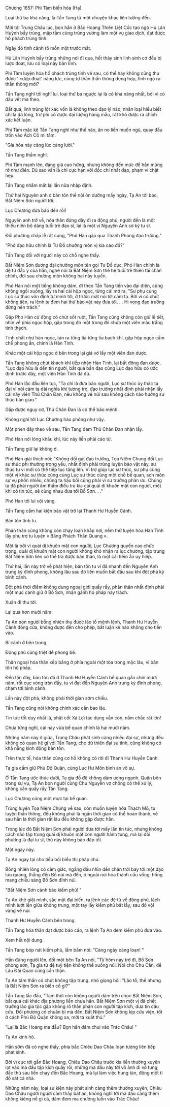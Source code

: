 




Chương 1657: Phì Tàm biến hóa (Hạ)


Loại thứ ba khả năng, là Tần Tang từ một chuyện khác liên tưởng đến.

Mới tới Trung Châu lúc, bọn hắn ở Bắc Hoang Thiên Liệt Cốc tao ngộ Hủ Lân Huỳnh bầy trùng, mập tằm cùng trùng vương làm một vụ giao dịch, đạt được hổ phách trùng tinh.

Ngày đó tình cảnh rõ mồn một trước mắt.

Hủ Lân Huỳnh bầy trùng những nơi đi qua, hết thảy sinh linh sinh cơ đều bị lược đoạt, lưu có loại này bản lĩnh.

Phì Tàm luyện hóa hổ phách trùng tinh về sau, có thể hay không cũng thu được ' cướp đoạt' năng lực, cùng tự thân thần thông dung hợp, lĩnh ngộ ra thần thông mới?

Tần Tang nghĩ tới nghĩ lui, loại thứ ba ngược lại là có khả năng nhất, bởi vì có dấu vết mà theo.

Bất quá, linh trùng lột xác vốn là không theo đạo lý nào, nhân loại hiểu biết chỉ là da lông, trừ phi có được đại lượng hàng mẫu, rất khó được ra chính xác kết luận.

Phì Tàm mặc kệ Tần Tang nghĩ như thế nào, ăn no liền muốn ngủ, quay đầu trốn vào Ách Cô mi tâm.

"Gia hỏa này càng lúc càng lười."

Tần Tang thầm nghĩ.

Phì Tàm mạnh lên, đáng giá cao hứng, nhưng không đến mức để hắn mừng rỡ như điên. Dù sao vẫn là chỉ cực hạn với độc chi nhất đạo, phạm vi chật hẹp.

Tần Tang nhắm mắt lại lần nữa nhập định.

Thứ hai Nguyên anh ở bản tôn thể nội ôn dưỡng mấy ngày, Tạ An tới báo, Bất Niệm Sơn người tới.

Lục Chương đưa bảo đến rồi!

Nguyên anh trở về, hóa thân đứng dậy đi ra động phủ, người đến là một thiếu niên bộ dáng tuổi trẻ đạo sĩ, lại là một vị Nguyên Anh sơ kỳ tu sĩ.

Đối phương chấp lễ rất cung, "Phó Hàn gặp qua Thanh Phong đạo trưởng."

"Phó đạo hữu chính là Tư Đồ chưởng môn vị kia cao đồ?"

Tần Tang đối với người này có chỗ nghe thấy.

Bất Niệm Sơn đương đại chưởng môn tên gọi Tư Đồ dục, Phó Hàn chính là đệ tử đắc ý của hắn, nghe nói là Bất Niệm Sơn thế hệ tuổi trẻ thiên tài chân chính, đời sau chưởng môn không hai này tuyển.

Phó Hàn nói một tiếng không dám, đi theo Tần Tang tiến vào đại điện, cũng không ngồi xuống, lấy ra hai cái hộp ngọc, từng cái mở ra, "Sư phụ cùng Lục sư thúc vốn định tự mình tới, ở trước mặt nói lời cảm tạ. Bởi vì có chút không tiện, ra lệnh ta đem hai thứ bảo vật này đưa tới. . . Hi vọng đạo trưởng đừng nên trách."

Gặp Phó Hàn cử động có chút sốt ruột, Tần Tang cũng không còn giữ lễ tiết, nhìn về phía ngọc hộp, gặp trong đó một trong đó chứa một viên màu trắng tinh thạch.

Tính chất như hàn ngọc, tản ra từng tia từng tia bạch khí, gặp hộp ngọc cấm chế phong ấn, chính là Hàn Tinh.

Khác một cái hộp ngọc ở bên trong lại giả vờ lấy một viên đan dược.

Tần Tang không chút khách khí tiếp nhận Hàn Tinh, lại bất động đan dược, "Lục đạo hữu là đến tin người, bất quá bần đạo cùng Lục đạo hữu có ước định trước đây, một viên Hàn Tinh đã đủ.

Phó Hàn lắc đầu liên tục, "Ta chỉ là đưa bảo người, Lục sư thúc ủy thác ta đại vì nói cảm tạ dài nghĩa khí tương trợ, đạo trưởng nhất định phải nhận lấy cái này viên Thủ Chân Đan, nếu không về núi sau không cách nào hướng sư thúc bàn giao."

Gặp được nguy cơ, Thủ Chân Đan là có thể bảo mệnh.

Không nghĩ tới Lục Chương hào phóng như vậy.

Một phen đẩy theo về sau, Tần Tang đem Thủ Chân Đan nhận lấy.

Phó Hàn nới lỏng khẩu khí, lúc này liền phải cáo từ.

Tần Tang giữ lại không ở.

Phó Hàn giải thích nói: "Không dối gạt đạo trưởng, Tọa Niệm Chung đối Lục sư thúc phi thường trọng yếu, nhất định phải trùng luyện bảo vật này, sư thúc tu vi mới có thể tiếp tục tăng lên. Vì trợ giúp lục sư thúc, sư phụ cùng một vị khác sư thúc cũng cùng Lục sư thúc cùng một chỗ bế quan, sơn môn sự vụ phồn nhiều, chúng ta hậu bối cũng phải vì sư trưởng phân ưu. Chúng ta đã phái người âm thầm điều tra kia cái quái dị khuôn mặt con người, một khi có tin tức, sẽ cùng nhau đưa tới Bồ Sơn. . ."

Phó Hàn tới lui vội vàng.

Tần Tang cầm hai kiện bảo vật trở lại Thanh Hư Huyễn Cảnh.

Bản tôn tĩnh tu.

Phân thân cũng không còn chạy loạn khắp nơi, nếm thử luyện hóa Hàn Tinh lấy phụ trợ tu luyện « Băng Phách Thần Quang ».

Một là bởi vì quái dị khuôn mặt con người, Lục Chương quyền cao chức trọng, quái dị khuôn mặt con người không khó nhận ra lục chương, tập trung Bất Niệm Sơn liền có thể tra được bản thân, là một cái tiềm ẩn uy hiếp.

Thứ hai, lần này trở về phát hiện, bản tôn tu vi đã nhanh đến Nguyên Anh trung kỳ đỉnh phong, không lâu sau đó liền muốn bắt đầu sau khi đột phá kỳ bình cảnh.

Đột phá thời điểm không dung ngoại giới quấy rầy, phân thân nhất định phải một mực canh giữ ở Bồ Sơn, nhận gánh hộ pháp này trách.

Xuân đi thu tới.

Lại qua hơn mười năm.

Tạ An bọn người bỗng nhiên thu được lão tổ mệnh lệnh, Thanh Hư Huyễn Cảnh đóng cửa, không được đến cho phép, bất luận kẻ nào không cho tiến vào.

Bí cảnh ở bên trong.

Động phủ cũng triệt để phong bế.

Thân ngoại hóa thân xếp bằng ở phía ngoài một tòa trong mộc lâu, vì bản tôn hộ pháp.

Đến tận đây, bản tôn đã ở Thanh Hư Huyễn Cảnh bế quan gần chín mươi năm, rốt cục vòng tròn đầy, tu vi đạt đến Nguyên Anh trung kỳ đỉnh phong, chạm tới bình cảnh.

Lần này đột phá, không phải thời gian sớm chiều.

Tần Tang cũng nói không chính xác cần bao lâu.

Tin tức tốt duy nhất là, phật cốt Xá Lợi tác dụng vẫn còn, nắm chắc rất lớn!

Chưa từng nghĩ, cái này vừa bế quan chính là hai mươi năm.

Những năm này ở giữa, Trung Châu phát sinh càng nhiều đại sự, nhưng đều không có quan hệ gì với Tần Tang, cho dù thiên đại sự tình, cũng không có khả năng kinh động bản tôn.

Trên thực tế, hóa thân cũng cơ hồ không có rời đi Thanh Hư Huyễn Cảnh.

Tạ gia cầm giữ Phù Độ Quận, cùng Lục Hư Môn bình an vô sự.

Ở Tần Tang ước thúc dưới, Tạ gia đồ đệ không dám ương ngạnh. Quận bên trong sự vụ, Tạ An bọn người cùng Chu Nguyễn vợ chồng có thể xử lý, không cần quấy rầy Tần Tang.

Lục Chương cũng một mực tại bế quan.

Trùng luyện Tọa Niệm Chung về sau, còn muốn luyện hóa Thạch Mô, tu luyện thần thông, đều không phải là ngắn thời gian có thể hoàn thành, về sau hẳn là thời gian rất lâu đều không gặp được hắn.

Trong lúc đó Bất Niệm Sơn phái người đưa tới mấy lần tin tức, nhưng không cách nào tập trung quái dị khuôn mặt con người hành tung, mà lại đối phương là đại tu sĩ, thù này không báo đáp tốt.

Một ngày này.

Tạ An ngay tại cho tiểu bối biểu thị pháp chú.

Bỗng nhiên lòng có cảm giác, ngẩng đầu nhìn đến chân trời bay tới một đạo lưu quang, thẳng đến Bồ núi mà đến, ở ngoài núi hóa thành cầu vồng, hồng mang chiếu sáng Bồ Sơn đỉnh núi.

"Bất Niệm Sơn cảnh báo kiếm phù! "

Tạ An khẽ giật mình, sắc mặt đại biến, ra lệnh các đệ tử về động phủ, lách mình lướt lên giữa không trung, một tay lấy kiếm phù bắt lấy, sau đó vội vàng về núi.

Thanh Hư Huyễn Cảnh bên trong.

Tần Tang hóa thân đạt được báo cáo, ra lệnh Tạ An đem kiếm phù đưa vào.

Xem hết nội dung.

Tần Tang bóp nát kiếm phù, lẩm bẩm nói: "Càng ngày càng loạn! "

Hắn đứng người lên, đối một bên Tạ An nói, "Từ hôm nay trở đi, Bồ Sơn phong sơn, Tạ gia tử đệ tuỳ tiện không thể xuống núi. Nói cho Chu Cẩn, để Lâu Đài Quan cũng cẩn thận.

Tạ An tâm thần có chút không tập trung, nhỏ giọng hỏi: "Lão tổ, thế nhưng là Bất Niệm Sơn ra biến cố gì?"

Tần Tang lắc đầu, "Tạm thời còn không người dám trêu chọc Bất Niệm Sơn, bất quá cái khác địa phương liền chưa hẳn. Bất Niệm Sơn một vị đã chết trưởng lão gia tộc gặp không rõ thân phận con người tập kích, đưa tin cầu cứu. Đối phương có chuẩn bị mà đến, Bất Niệm Sơn không kịp cứu viện, tốt ở cách Phù Độ Quận không xa, mời ta xuất thủ."

"Lại là Bắc Hoang ma đầu? Bọn hắn dám chui vào Trác Châu! "

Tạ An kinh hô.

Hắn sớm đã có nghe thấy, phía bắc Chiêu Dao Châu loạn tượng liên tiếp phát sinh.

Bởi vì cực tới gần Bắc Hoang, Chiêu Dao Châu trước kia liền thường xuyên lọt vào ma đầu tập kích quấy rối, những ma đầu này tới vô ảnh đi vô tung, đắc thủ sau liền chạy đến Bắc Hoang, mà lại làm việc hung tàn, động một tí đồ sát cả nhà.

Những năm này, loại sự kiện này phát sinh càng thêm thường xuyên, Chiêu Dao Châu người người cảm thấy bất an, không nghĩ tới ma đầu càng thêm không kiêng nể gì cả, dám đem ma chưởng luồn vào Trác Châu!




